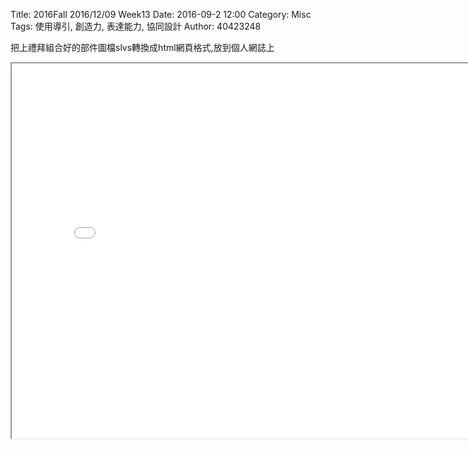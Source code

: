 Title: 2016Fall 2016/12/09 Week13
Date: 2016-09-2 12:00
Category: Misc
Tags: 使用導引, 創造力, 表達能力, 協同設計
Author: 40423248

把上禮拜組合好的部件圖檔slvs轉換成html網頁格式,放到個人網誌上


<iframe src="./../data/W12-2-S.html" width="800" height="600"></iframe>

